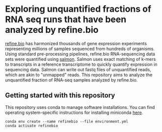 # Exploring unquantified fractions of RNA seq runs that have been analyzed by refine.bio

[refine.bio](https://www.refine.bio/) has harmonized thousands of gene expression experiments representing millions of samples sequenced from hundreds of organisms.
Using standard pre-processing pipelines, refine.bio RNA-sequencing data sets were quantified using [salmon](https://combine-lab.github.io/salmon/).
Salmon uses exact matching of k-mers to transcripts in a reference transcriptome to quickly quantify expression in sequencing data.
Salmon can write out fastq files of unquantified reads, which are akin to "unmapped" reads. 
This repository aims to analyze the unquantified fraction of RNA-seq samples analyzed by refine.bio. 

## Getting started with this repository

This repository uses conda to manage software installations. 
You can find operating system-specific instructions for installing miniconda [here](https://docs.conda.io/en/latest/miniconda.html).
 
```
conda env create --name refinebio --file environment.yml
conda activate refinebio
```
